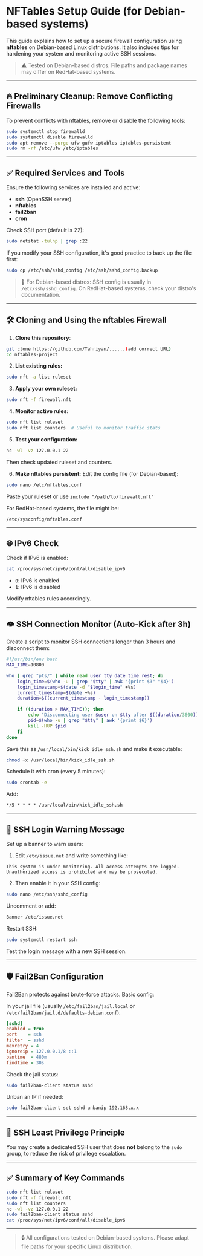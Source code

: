 # NFTables Setup Guide (for Debian-based systems)

This guide explains how to set up a secure firewall configuration using **nftables** on Debian-based Linux distributions. It also includes tips for hardening your system and monitoring active SSH sessions.

> ⚠️ Tested on Debian-based distros. File paths and package names may differ on RedHat-based systems.

---

## 🔥 Preliminary Cleanup: Remove Conflicting Firewalls

To prevent conflicts with nftables, remove or disable the following tools:

```bash
sudo systemctl stop firewalld
sudo systemctl disable firewalld
sudo apt remove --purge ufw gufw iptables iptables-persistent
sudo rm -rf /etc/ufw /etc/iptables
```

---

## ✅ Required Services and Tools
Ensure the following services are installed and active:

- **ssh** (OpenSSH server)
- **nftables**
- **fail2ban**
- **cron**

Check SSH port (default is 22):
```bash
sudo netstat -tulnp | grep :22
```

If you modify your SSH configuration, it's good practice to back up the file first:
```bash
sudo cp /etc/ssh/sshd_config /etc/ssh/sshd_config.backup
```

> 📍 For Debian-based distros: SSH config is usually in `/etc/ssh/sshd_config`.
> On RedHat-based systems, check your distro's documentation.

---

## 🛠 Cloning and Using the nftables Firewall

1. **Clone this repository**:
```bash
git clone https://github.com/Tahriyan/......(add correct URL)
cd nftables-project
```

2. **List existing rules:**
```bash
sudo nft -a list ruleset
```

3. **Apply your own ruleset:**
```bash
sudo nft -f firewall.nft
```

4. **Monitor active rules:**
```bash
sudo nft list ruleset
sudo nft list counters  # Useful to monitor traffic stats
```

5. **Test your configuration:**
```bash
nc -wl -vz 127.0.0.1 22
```
Then check updated ruleset and counters.

6. **Make nftables persistent:**
Edit the config file (for Debian-based):
```bash
sudo nano /etc/nftables.conf
```
Paste your ruleset or use `include "/path/to/firewall.nft"`

For RedHat-based systems, the file might be:
```
/etc/sysconfig/nftables.conf
```

---

## 🌐 IPv6 Check

Check if IPv6 is enabled:
```bash
cat /proc/sys/net/ipv6/conf/all/disable_ipv6
```
- `0`: IPv6 is enabled
- `1`: IPv6 is disabled

Modify nftables rules accordingly.

---

## 👁 SSH Connection Monitor (Auto-Kick after 3h)

Create a script to monitor SSH connections longer than 3 hours and disconnect them:
```bash
#!/usr/bin/env bash
MAX_TIME=10800

who | grep "pts/" | while read user tty date time rest; do
    login_time=$(who -u | grep "$tty" | awk '{print $3" "$4}')
    login_timestamp=$(date -d "$login_time" +%s)
    current_timestamp=$(date +%s)
    duration=$((current_timestamp - login_timestamp))

    if ((duration > MAX_TIME)); then
        echo "Disconnecting user $user on $tty after $((duration/3600)) hours."
        pid=$(who -u | grep "$tty" | awk '{print $6}')
        kill -HUP $pid
    fi
done
```
Save this as `/usr/local/bin/kick_idle_ssh.sh` and make it executable:
```bash
chmod +x /usr/local/bin/kick_idle_ssh.sh
```
Schedule it with cron (every 5 minutes):
```bash
sudo crontab -e
```
Add:
```cron
*/5 * * * * /usr/local/bin/kick_idle_ssh.sh
```

---

## 🔐 SSH Login Warning Message

Set up a banner to warn users:

1. Edit `/etc/issue.net` and write something like:
```
This system is under monitoring. All access attempts are logged. Unauthorized access is prohibited and may be prosecuted.
```

2. Then enable it in your SSH config:
```bash
sudo nano /etc/ssh/sshd_config
```
Uncomment or add:
```bash
Banner /etc/issue.net
```
Restart SSH:
```bash
sudo systemctl restart ssh
```
Test the login message with a new SSH session.

---

## 🛡 Fail2Ban Configuration

Fail2Ban protects against brute-force attacks. Basic config:

In your jail file (usually `/etc/fail2ban/jail.local` or `/etc/fail2ban/jail.d/defaults-debian.conf`):
```ini
[sshd]
enabled = true
port    = ssh
filter  = sshd
maxretry = 4
ignoreip = 127.0.0.1/8 ::1
bantime  = 480m
findtime = 30s
```

Check the jail status:
```bash
sudo fail2ban-client status sshd
```
Unban an IP if needed:
```bash
sudo fail2ban-client set sshd unbanip 192.168.x.x
```

---

## 👤 SSH Least Privilege Principle

You may create a dedicated SSH user that does **not** belong to the `sudo` group, to reduce the risk of privilege escalation.

---

## ✅ Summary of Key Commands

```bash
sudo nft list ruleset
sudo nft -f firewall.nft
sudo nft list counters
nc -wl -vz 127.0.0.1 22
sudo fail2ban-client status sshd
cat /proc/sys/net/ipv6/conf/all/disable_ipv6
```

---

> 🔒 All configurations tested on Debian-based systems. Please adapt file paths for your specific Linux distribution.

